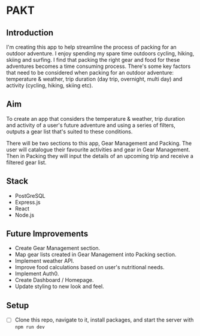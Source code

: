 # PAKT

## Introduction 
I'm creating this app to help streamline the process of packing for an outdoor adventure. 
I enjoy spending my spare time outdoors cycling, hiking, skiing and surfing. I find that packing the right gear and food for these adventures becomes a time consuming process. 
There's some key factors that need to be considered when packing for an outdoor adventure: temperature & weather, trip duration (day trip, overnight, multi day) and activity (cycling, hiking, skiing etc).

## Aim
To create an app that considers the temperature & weather, trip duration and activity of a user's future adventure and using a series of filters, outputs a gear list that's suited to these conditions.

There will be two sections to this app, Gear Management and Packing. 
The user will catalogue their favourite activities and gear in Gear Management. Then in Packing they will input the details of an upcoming trip and receive a filtered gear list.


## Stack
- PostGreSQL
- Express.js
- React
- Node.js

## Future Improvements
- Create Gear Management section.
- Map gear lists created in Gear Management into Packing section.
- Implement weather API.
- Improve food calculations based on user's nutritional needs.
- Implement Auth0.
- Create Dashboard / Homepage.
- Update styling to new look and feel.

## Setup

- [ ] Clone this repo, navigate to it, install packages, and start the server with `npm run dev`

